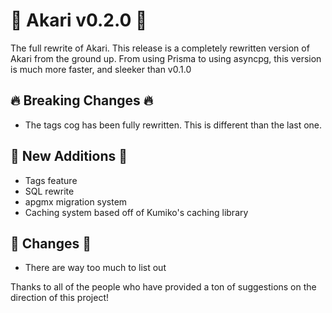 # :tada: Akari v0.2.0 :tada:

The full rewrite of Akari. This release is a completely rewritten version of Akari from the ground up. From using Prisma to using asyncpg, this version is much more faster, and sleeker than v0.1.0

## :fire: Breaking Changes :fire:

- The tags cog has been fully rewritten. This is different than the last one.

## :tada: New Additions :tada:


- Tags feature
- SQL rewrite
- apgmx migration system
- Caching system based off of Kumiko's caching library

## :wrench: Changes :wrench:

- There are way too much to list out

Thanks to all of the people who have provided a ton of suggestions on the direction of this project!